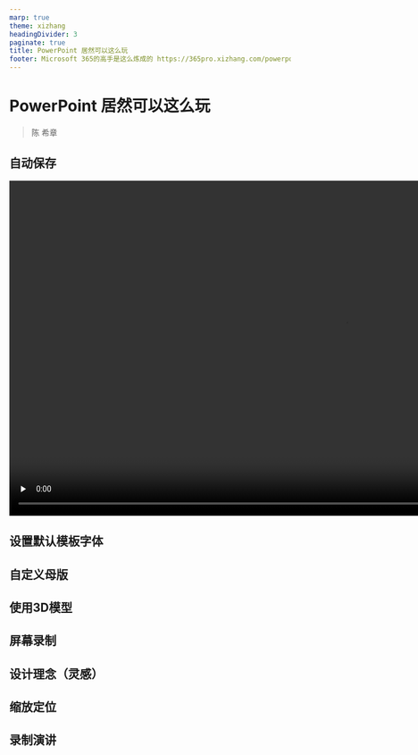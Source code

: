 ```yaml
---
marp: true
theme: xizhang
headingDivider: 3
paginate: true
title: PowerPoint 居然可以这么玩
footer: Microsoft 365的高手是这么炼成的 https://365pro.xizhang.com/powerpoint.html
---
```


# PowerPoint 居然可以这么玩
> 陈 希章 


## 自动保存

<video id="video" controls="" preload="none" poster="" height="600">
      <source id="mp4" src="https://365pro.xizhang.com/images/test.mp4" type="video/mp4">
      </video>



## 设置默认模板字体

## 自定义母版

## 使用3D模型

## 屏幕录制

## 设计理念（灵感）

## 缩放定位

## 录制演讲